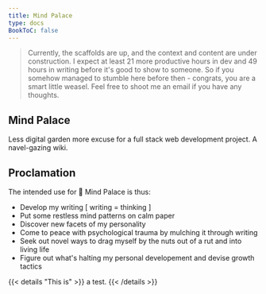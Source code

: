 ```yaml
---
title: Mind Palace
type: docs
BookToC: false
---
```


>Currently, the scaffolds are up, and the context and content are under construction. I&nbsp;expect at least 21 more productive hours in dev and 49 hours in writing before it's good to show to someone. So if you somehow managed to stumble here before then - congrats, you are a smart little weasel. Feel free to shoot me an email if you have any thoughts.

## Mind Palace

Less digital garden more excuse for a full stack web development project.
A navel-gazing wiki.

## Proclamation

The intended use for :european_castle: Mind Palace is thus:

+ Develop my writing [ writing = thinking ]
+ Put some restless mind patterns on calm paper
+ Discover new facets of my personality
+ Come to peace with psychological trauma by mulching it through writing
+ Seek out novel ways to drag myself by the nuts out of a rut and into living life
+ Figure out what's halting my personal developement and devise growth tactics

{{< details "This is" >}}
a test.
{{< /details >}}
